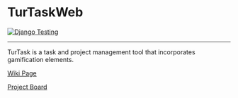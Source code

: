 # TurTaskWeb

[![Django Testing](https://github.com/TurTaskProject/TurTaskWeb/actions/workflows/django.yml/badge.svg)](https://github.com/TurTaskProject/TurTaskWeb/actions/workflows/django.yml)

---

TurTask is a task and project management tool that incorporates gamification elements.

[Wiki Page](https://github.com/TurTaskProject/TurTaskWeb/wiki)

[Project Board](https://github.com/orgs/TurTaskProject/projects/1)
